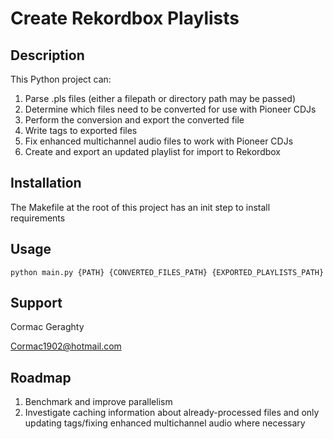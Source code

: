 # Create Rekordbox Playlists

## Description

This Python project can:
1. Parse .pls files (either a filepath or directory path may be passed)
1. Determine which files need to be converted for use with Pioneer CDJs
1. Perform the conversion and export the converted file
1. Write tags to exported files
1. Fix enhanced multichannel audio files to work with Pioneer CDJs
1. Create and export an updated playlist for import to Rekordbox

## Installation

The Makefile at the root of this project has an init step to install requirements

## Usage

`python main.py {PATH} {CONVERTED_FILES_PATH} {EXPORTED_PLAYLISTS_PATH}`

## Support

Cormac Geraghty

[Cormac1902@hotmail.com](mailto:Cormac1902@hotmail.com)

## Roadmap

1. Benchmark and improve parallelism
1. Investigate caching information about already-processed files and only updating tags/fixing enhanced multichannel audio where necessary
